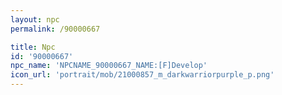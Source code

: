 ```yaml
---
layout: npc
permalink: /90000667

title: Npc
id: '90000667'
npc_name: 'NPCNAME_90000667_NAME:[F]Develop'
icon_url: 'portrait/mob/21000857_m_darkwarriorpurple_p.png'
---
```

